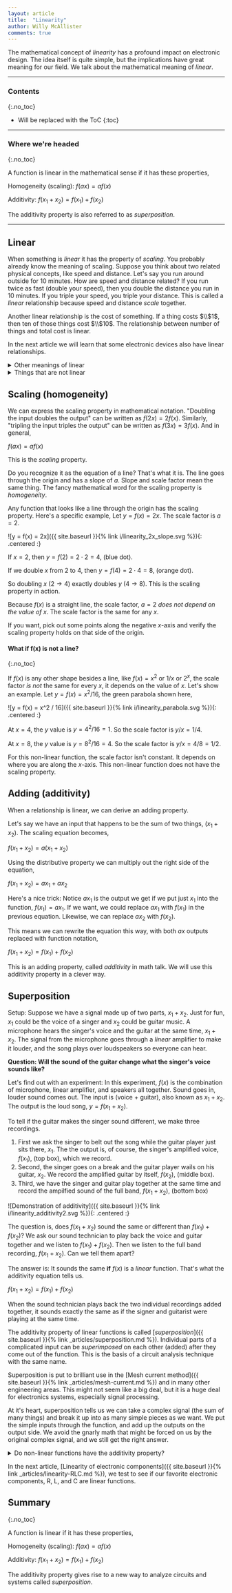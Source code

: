 ```yaml
---
layout: article
title:  "Linearity"
author: Willy McAllister
comments: true
---
```


The mathematical concept of *linearity* has a profound impact on electronic design. The idea itself is quite simple, but the implications have great meaning for our field. We talk about the mathematical meaning of *linear*. 

----

### Contents
{:.no_toc}

* Will be replaced with the ToC
{:toc}

----

### Where we're headed 
{:.no_toc}

A function is linear in the mathematical sense if it has these properties,

Homogeneity (scaling): $f(ax) = af(x)$  

Additivity: $f(x_1+x_2) = f(x_1) + f(x_2)$ 

The additivity property is also referred to as *superposition*.

----

## Linear

When something is *linear* it has the property of *scaling*. You probably already know the meaning of scaling. Suppose you think about two related physical concepts, like speed and distance. Let's say you run around outside for $10$ minutes. How are speed and distance related? If you run twice as fast (double your speed), then you double the distance you run in $10$ minutes. If you triple your speed, you triple your distance. This is called a *linear* relationship because speed and distance *scale* together. 

Another linear relationship is the cost of something. If a thing costs $\\$1$, then ten of those things cost $\\$10$. The relationship between number of things and total cost is linear.

In the next article we will learn that some electronic devices also have linear relationships.

<details>
<summary>Other meanings of linear</summary>
<p>The word "linear" in everyday language describes something that is "line-ish," resembling a line. A row of trees along the street has a linear arrangement. A linear argument is one that goes straight to the point.</p>

<p>In high school mathematics, the word linear describes a straight line, $y = a\,x+b$. This use of the term linear is <em>not</em> what we are talking about here. It turns out $b$ has to equal $0$ for the line to meet the definition of linear. (We talk about this more down below.)</p>
</details>

<details>
<summary>Things that are not linear</summary>
<p>Two quantities might have a <em>non-linear</em> relationship. What does a non-linear relationship look like? Let's say you change your run a little. This time you run a fixed distance instead of a fixed time. If you run twice as fast, the total time it takes to get to the finish line is cut in half. Speed doubled, but time halved. They don't scale with each other. In fact, they go in opposite directions. So the relationship between speed and time is not linear when the running problem is stated this way. </p>
<p>Sometimes you can dig a little deeper to find a linear relationship. In the case of running for a fixed time, there's a linear relationship is between speed and the reciprocal of time, $1/t$. Speed and $1/t$ scale up and down together.</p>
</details>

## Scaling (homogeneity)

We can express the scaling property in mathematical notation.
"Doubling the input doubles the output" can be written as $f(2x) = 2f(x)$. Similarly, "tripling the input triples the output" can be written as $f(3x) = 3f(x)$. And in general, 

$f(ax) = af(x)$

This is the *scaling* property. 

Do you recognize it as the equation of a line? That's what it is. The line goes through the origin and has a slope of $a$. Slope and scale factor mean the same thing. The fancy mathematical word for the scaling property is *homogeneity*. 

Any function that looks like a line through the origin has the scaling property. Here's a specific example, 
Let $y = f(x) = 2x$. The scale factor is $a = 2$.

![y = f(x) = 2x]({{ site.baseurl }}{% link i/linearity_2x_slope.svg %}){: .centered :}

If $x=2$, then $y = f(2) = 2 \cdot 2 = 4$, (blue dot).

If we double $x$ from $2$ to $4$, then $y = f(4) = 2\cdot 4 = 8$, (orange dot).

So doubling $x$ $(2 \rightarrow 4)$ exactly doubles $y$ $(4 \rightarrow 8)$. This is the scaling property in action.

Because $f(x)$ is a straight line, the scale factor, $a = 2$ *does not depend on the value of $x$*. The scale factor is the same for any $x$.

If you want, pick out some points along the negative $x$-axis and verify the scaling property holds on that side of the origin.

#### What if f(x) is not a line?
{:.no_toc}

If $f(x)$ is any other shape besides a line, like $f(x)=x^2$ or $1/x$ or $2^x$, the scale factor *is not* the same for every $x$, it depends on the value of $x$. Let's show an example. Let $y = f(x) = x^2/16$, the green parabola shown here,

![y = f(x) = x^2 / 16]({{ site.baseurl }}{% link i/linearity_parabola.svg %}){: .centered :}

At $x=4$, the $y$ value is $y=4^2/16 = 1$. So the scale factor is $y/x = 1/4$. 

At $x=8$, the $y$ value is $y=8^2/16=4$. So the scale factor is $y/x = 4/8 = 1/2$. 

For this non-linear function, the scale factor isn't constant. It depends on where you are along the $x$-axis. This non-linear function does not have the scaling property.

## Adding (additivity)

When a relationship is linear, we can derive an adding property. 

Let's say we have an input that happens to be the sum of two things, $(x_1 + x_2)$. The scaling equation becomes,

$f(x_1 + x_2) = a(x_1 + x_2)$ 

Using the distributive property we can multiply out the right side of the equation,

$f(x_1 + x_2) = ax_1 + ax_2$

Here's a nice trick: Notice $ax_1$ is the output we get if we put just $x_1$ into the function, $f(x_1) = ax_1$. If we want, we could replace $ax_1$ with $f(x_1)$ in the previous equation. Likewise, we can replace $ax_2$ with $f(x_2)$. 

This means we can rewrite the equation this way, with both $ax$ outputs replaced with function notation,

$f(x_1 + x_2) = f(x_1) + f(x_2)$

This is an adding property, called *additivity* in math talk. We will use this additivity property in a clever way. 

## Superposition

Setup: Suppose we have a signal made up of two parts, $x_1 + x_2$. Just for fun, $x_1$ could be the voice of a singer and $x_2$ could be guitar music. A microphone hears the singer's voice and the guitar at the same time, $x_1 + x_2$. The signal from the microphone goes through a *linear* amplifier to make it louder, and the song plays over loudspeakers so everyone can hear. 

**Question: Will the sound of the guitar change what the singer's voice sounds like?** 

Let's find out with an experiment: In this experiment, $f(x)$ is the combination of microphone, linear amplifier, and speakers all together. Sound goes in, louder sound comes out. The input is (voice $+$ guitar), also known as $x_1 + x_2$. The output is the loud song, $y = f(x_1 + x_2)$.

To tell if the guitar makes the singer sound different, we make three recordings. 

1. First we ask the singer to belt out the song while the guitar player just sits there, $x_1$. The the output is, of course, the singer's amplified voice, $f(x_1)$, (top box), which we record. 
2. Second, the singer goes on a break and the guitar player wails on his guitar, $x_2$. We record the amplified guitar by itself, $f(x_2)$, (middle box).
3. Third, we have the singer and guitar play together at the same time and record the ampilfied sound of the full band, $f(x_1 + x_2)$, (bottom box)   

![Demonstration of additivity]({{ site.baseurl }}{% link i/linearity_additivity2.svg %}){: .centered :}

The question is, does $f(x_1 + x_2)$ sound the same or different than $f(x_1) + f(x_2)$? We ask our sound technician to play back the voice and guitar together and we listen to $f(x_1) + f(x_2)$. Then we listen to the full band recording, $f(x_1 + x_2)$. Can we tell them apart?

The answer is: It sounds the same **if** $f(x)$ is a *linear* function. That's what the additivity equation tells us. 

$f(x_1 + x_2) = f(x_1) + f(x_2)$

When the sound technician plays back the two individual recordings added together, it sounds exactly the same as if the signer and guitarist were playing at the same time.

The additivity property of linear functions is called [*superposition*]({{ site.baseurl }}{% link _articles/superposition.md %}). Individual parts of a complicated input can be *superimposed* on each other (added) after they come out of the function. This is the basis of a circuit analysis technique with the same name. 

Superposition is put to brilliant use in the [Mesh current method]({{ site.baseurl }}{% link _articles/mesh-current.md %}) and in many other engineering areas. This might not seem like a big deal, but it is a huge deal for electronics systems, especially signal processing.

At it's heart, superposition tells us we can take a complex signal (the sum of many things) and break it up into as many simple pieces as we want. We put the simple inputs through the function, and add up the outputs on the output side. We avoid the gnarly math that might be forced on us by the original complex signal, and we still get the right answer. 

<details>
<summary>Do non-linear functions have the additivity property?</summary>
<p>No. If $f(x)$ is not linear, and we put $x_1+x_2$ into the input, the output does not come out as the sum of $f(x_1)+f(x_2)$. Instead, the output can be a complicated mash-up of the two inputs.</p>

<p>Imagine we can build a non-linear function that squares its input, a "squarer."</p>

<img class="centered" src="https://ka-perseus-images.s3.amazonaws.com/0665980fd89073fabbe886565458e7c843f68c0c.svg" height="120px">

<p>$f(x) = x^2$.</p>
<p>If $x = 3$, then $f(3) = 9.$</p>>
<p>If $x = 0.5$, then $f(0.5) = 0.25.$</p>

<p>Now imagine we have two separate inputs, $a$ and $b$, that we add together and put into our "squarer". What comes out?</p>

<p>$f(a+b) = (a+b)^2$</p>

<p>$(a+b)^2 = a^2+2ab+b^2$</p>

<p>The $a^2$ and $b^2$ are the squarer function operating on the two inputs. But look at that middle term, $2ab$. It represents a mixture of the two input signals. To figure out the output, you have to know the moment-to-moment relationship between $a$ and $b$. The extra $2ab$ term means this squarer function does not have the additivity property.</p>
</details>

In the next article, [Linearity of electronic components]({{ site.baseurl }}{% link _articles/linearity-RLC.md %}), we test to see if our favorite electronic components, $\text{R, L, and C}$ are linear functions.

## Summary
{:.no_toc}

A function is linear if it has these properties,

Homogeneity (scaling): $f(ax) = af(x)$  

Additivity: $f(x_1+x_2) = f(x_1) + f(x_2)$

The additivity property gives rise to a new way to analyze circuits and systems called *superposition*.

    